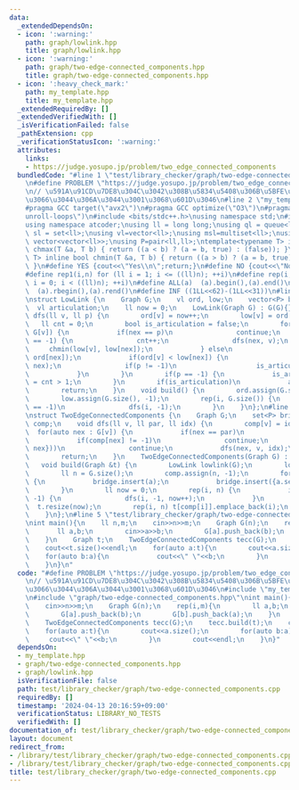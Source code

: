 ```yaml
---
data:
  _extendedDependsOn:
  - icon: ':warning:'
    path: graph/lowlink.hpp
    title: graph/lowlink.hpp
  - icon: ':warning:'
    path: graph/two-edge-connected_components.hpp
    title: graph/two-edge-connected_components.hpp
  - icon: ':heavy_check_mark:'
    path: my_template.hpp
    title: my_template.hpp
  _extendedRequiredBy: []
  _extendedVerifiedWith: []
  _isVerificationFailed: false
  _pathExtension: cpp
  _verificationStatusIcon: ':warning:'
  attributes:
    links:
    - https://judge.yosupo.jp/problem/two_edge_connected_components
  bundledCode: "#line 1 \"test/library_checker/graph/two-edge-connected_components.cpp\"\
    \n#define PROBLEM \"https://judge.yosupo.jp/problem/two_edge_connected_components\"\
    \n// \u591A\u91CD\u7DE8\u304C\u3042\u308B\u5834\u5408\u306B\u5BFE\u5FDC\u3067\u304D\
    \u3066\u3044\u306A\u3044\u3001\u3068\u601D\u3046\n#line 2 \"my_template.hpp\"\n\
    #pragma GCC target(\"avx2\")\n#pragma GCC optimize(\"O3\")\n#pragma GCC optimize(\"\
    unroll-loops\")\n#include <bits/stdc++.h>\nusing namespace std;\n#include <atcoder/all>\n\
    using namespace atcoder;\nusing ll = long long;\nusing ql = queue<ll>;\nusing\
    \ sl = set<ll>;\nusing vl=vector<ll>;\nusing msl=multiset<ll>;\nusing Graph =\
    \ vector<vector<ll>>;\nusing P=pair<ll,ll>;\ntemplate<typename T> inline bool\
    \ chmax(T &a, T b) { return ((a < b) ? (a = b, true) : (false)); }\ntemplate<typename\
    \ T> inline bool chmin(T &a, T b) { return ((a > b) ? (a = b, true) : (false));\
    \ }\n#define YES {cout<<\"Yes\\n\";return;}\n#define NO {cout<<\"No\\n\";return;}\n\
    #define rep1(i,n) for (ll i = 1; i <= ((ll)n); ++i)\n#define rep(i,n) for (ll\
    \ i = 0; i < ((ll)n); ++i)\n#define ALL(a)  (a).begin(),(a).end()\n#define rALL(a)\
    \  (a).rbegin(),(a).rend()\n#define INF ((1LL<<62)-(1LL<<31))\n#line 2 \"graph/lowlink.hpp\"\
    \nstruct LowLink {\n    Graph G;\n    vl ord, low;\n    vector<P> bridge;\n  \
    \  vl articulation;\n    ll now = 0;\n    LowLink(Graph G) : G(G){};\n    void\
    \ dfs(ll v, ll p) {\n        ord[v] = now++;\n        low[v] = ord[v];\n     \
    \   ll cnt = 0;\n        bool is_articulation = false;\n        for(auto nex :\
    \ G[v]) {\n            if(nex == p)\n                continue;\n            if(ord[nex]\
    \ == -1) {\n                cnt++;\n                dfs(nex, v);\n           \
    \     chmin(low[v], low[nex]);\n            } else\n                chmin(low[v],\
    \ ord[nex]);\n            if(ord[v] < low[nex]) {\n                bridge.emplace_back(v,\
    \ nex);\n                if(p != -1)\n                    is_articulation = true;\n\
    \            }\n        }\n        if(p == -1) {\n            is_articulation\
    \ = cnt > 1;\n        }\n        if(is_articulation)\n            articulation.push_back(v);\n\
    \        return;\n    }\n    void build() {\n        ord.assign(G.size(), -1);\n\
    \        low.assign(G.size(), -1);\n        rep(i, G.size()) {\n            if(ord[i]\
    \ == -1)\n                dfs(i, -1);\n        }\n    }\n};\n#line 3 \"graph/two-edge-connected_components.hpp\"\
    \nstruct TwoEdgeConnectedComponents {\n    Graph G;\n    set<P> bridge;\n    vector<ll>\
    \ comp;\n    void dfs(ll v, ll par, ll idx) {\n        comp[v] = idx;\n      \
    \  for(auto nex : G[v]) {\n            if(nex == par)\n                continue;\n\
    \            if(comp[nex] != -1)\n                continue;\n            if(bridge.count({v,\
    \ nex}))\n                continue;\n            dfs(nex, v, idx);\n        }\n\
    \        return;\n    }\n    TwoEdgeConnectedComponents(Graph G) : G(G){};\n \
    \   void build(Graph &t) {\n        LowLink lowlink(G);\n        lowlink.build();\n\
    \        ll n = G.size();\n        comp.assign(n, -1);\n        for(auto a : lowlink.bridge)\
    \ {\n            bridge.insert(a);\n            bridge.insert({a.second, a.first});\n\
    \        }\n        ll now = 0;\n        rep(i, n) {\n            if(comp[i] ==\
    \ -1) {\n                dfs(i, -1, now++);\n            }\n        }\n      \
    \  t.resize(now);\n        rep(i, n) t[comp[i]].emplace_back(i);\n        return;\n\
    \    }\n};\n#line 5 \"test/library_checker/graph/two-edge-connected_components.cpp\"\
    \nint main(){\n    ll n,m;\n    cin>>n>>m;\n    Graph G(n);\n    rep(i,m){\n \
    \       ll a,b;\n        cin>>a>>b;\n        G[a].push_back(b);\n        G[b].push_back(a);\n\
    \    }\n    Graph t;\n    TwoEdgeConnectedComponents tecc(G);\n    tecc.build(t);\n\
    \    cout<<t.size()<<endl;\n    for(auto a:t){\n        cout<<a.size();\n    \
    \    for(auto b:a){\n            cout<<\" \"<<b;\n        }\n        cout<<endl;\n\
    \    }\n}\n"
  code: "#define PROBLEM \"https://judge.yosupo.jp/problem/two_edge_connected_components\"\
    \n// \u591A\u91CD\u7DE8\u304C\u3042\u308B\u5834\u5408\u306B\u5BFE\u5FDC\u3067\u304D\
    \u3066\u3044\u306A\u3044\u3001\u3068\u601D\u3046\n#include \"my_template.hpp\"\
    \n#include \"graph/two-edge-connected_components.hpp\"\nint main(){\n    ll n,m;\n\
    \    cin>>n>>m;\n    Graph G(n);\n    rep(i,m){\n        ll a,b;\n        cin>>a>>b;\n\
    \        G[a].push_back(b);\n        G[b].push_back(a);\n    }\n    Graph t;\n\
    \    TwoEdgeConnectedComponents tecc(G);\n    tecc.build(t);\n    cout<<t.size()<<endl;\n\
    \    for(auto a:t){\n        cout<<a.size();\n        for(auto b:a){\n       \
    \     cout<<\" \"<<b;\n        }\n        cout<<endl;\n    }\n}"
  dependsOn:
  - my_template.hpp
  - graph/two-edge-connected_components.hpp
  - graph/lowlink.hpp
  isVerificationFile: false
  path: test/library_checker/graph/two-edge-connected_components.cpp
  requiredBy: []
  timestamp: '2024-04-13 20:16:59+09:00'
  verificationStatus: LIBRARY_NO_TESTS
  verifiedWith: []
documentation_of: test/library_checker/graph/two-edge-connected_components.cpp
layout: document
redirect_from:
- /library/test/library_checker/graph/two-edge-connected_components.cpp
- /library/test/library_checker/graph/two-edge-connected_components.cpp.html
title: test/library_checker/graph/two-edge-connected_components.cpp
---
```

